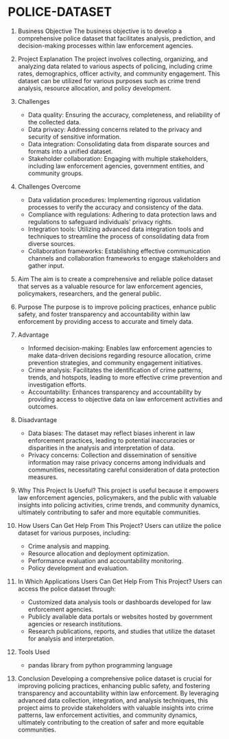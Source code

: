 # POLICE-DATASET

1. Business Objective
   The business objective is to develop a comprehensive police dataset that facilitates analysis, prediction, and decision-making processes within law enforcement agencies.

2. Project Explanation
   The project involves collecting, organizing, and analyzing data related to various aspects of policing, including crime rates, demographics, officer activity, and community engagement. This dataset can be utilized for various purposes such as crime trend analysis, resource allocation, and policy development.

3. Challenges
   - Data quality: Ensuring the accuracy, completeness, and reliability of the collected data.
   - Data privacy: Addressing concerns related to the privacy and security of sensitive information.
   - Data integration: Consolidating data from disparate sources and formats into a unified dataset.
   - Stakeholder collaboration: Engaging with multiple stakeholders, including law enforcement agencies, government entities, and community groups.

4. Challenges Overcome
   - Data validation procedures: Implementing rigorous validation processes to verify the accuracy and consistency of the data.
   - Compliance with regulations: Adhering to data protection laws and regulations to safeguard individuals' privacy rights.
   - Integration tools: Utilizing advanced data integration tools and techniques to streamline the process of consolidating data from diverse sources.
   - Collaboration frameworks: Establishing effective communication channels and collaboration frameworks to engage stakeholders and gather input.

5. Aim
   The aim is to create a comprehensive and reliable police dataset that serves as a valuable resource for law enforcement agencies, policymakers, researchers, and the general public.

6. Purpose
   The purpose is to improve policing practices, enhance public safety, and foster transparency and accountability within law enforcement by providing access to accurate and timely data.

7. Advantage
   - Informed decision-making: Enables law enforcement agencies to make data-driven decisions regarding resource allocation, crime prevention strategies, and community engagement initiatives.
   - Crime analysis: Facilitates the identification of crime patterns, trends, and hotspots, leading to more effective crime prevention and investigation efforts.
   - Accountability: Enhances transparency and accountability by providing access to objective data on law enforcement activities and outcomes.

8. Disadvantage
   - Data biases: The dataset may reflect biases inherent in law enforcement practices, leading to potential inaccuracies or disparities in the analysis and interpretation of data.
   - Privacy concerns: Collection and dissemination of sensitive information may raise privacy concerns among individuals and communities, necessitating careful consideration of data protection measures.

9. Why This Project Is Useful?
   This project is useful because it empowers law enforcement agencies, policymakers, and the public with valuable insights into policing activities, crime trends, and community dynamics, ultimately contributing to safer and more equitable communities.

10. How Users Can Get Help From This Project?
    Users can utilize the police dataset for various purposes, including:
    - Crime analysis and mapping.
    - Resource allocation and deployment optimization.
    - Performance evaluation and accountability monitoring.
    - Policy development and evaluation.

11. In Which Applications Users Can Get Help From This Project?
    Users can access the police dataset through:
    - Customized data analysis tools or dashboards developed for law enforcement agencies.
    - Publicly available data portals or websites hosted by government agencies or research institutions.
    - Research publications, reports, and studies that utilize the dataset for analysis and interpretation.

12. Tools Used
    - pandas library from python programming language 
13. Conclusion
    Developing a comprehensive police dataset is crucial for improving policing practices, enhancing public safety, and fostering transparency and accountability within law enforcement. By leveraging advanced data collection, integration, and analysis techniques, this project aims to provide stakeholders with valuable insights into crime patterns, law enforcement activities, and community dynamics, ultimately contributing to the creation of safer and more equitable communities.

